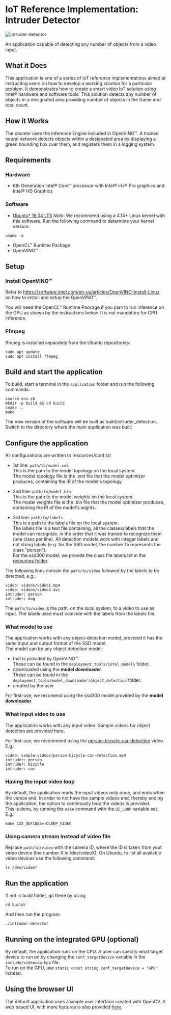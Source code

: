 # IoT Reference Implementation: Intruder Detector
![intruder-detector](./docs/images/intruder-detector-image.png)

An application capable of detecting any number of objects from a video input.

## What it Does
This application is one of a series of IoT reference implementations aimed at instructing users on how to develop a working solution for a particular problem. It demonstrates how to create a smart video IoT solution using Intel® hardware and software tools. This solution detects any number of objects in a designated area providing number of objects in the frame and total count.

## How it Works
The counter uses the Inference Engine included in OpenVINO™. A trained neural network detects objects within a designated area by displaying a green bounding box over them, and registers them in a logging system. 

## Requirements
### Hardware
* 6th Generation Intel® Core™ processor with Intel® Iris® Pro graphics and Intel® HD Graphics

### Software
* [Ubuntu\* 16.04 LTS](http://releases.ubuntu.com/16.04/)
*Note*: We recommend using a 4.14+ Linux kernel with this software. Run the following command to determine your kernel version:

```
uname -a
```
* OpenCL™ Runtime Package
* OpenVINO™

## Setup

### Install OpenVINO™
Refer to https://software.intel.com/en-us/articles/OpenVINO-Install-Linux on how to install and setup the OpenVINO™.

You will need the OpenCL™ Runtime Package if you plan to run inference on the GPU as shown by the
instructions below. It is not mandatory for CPU inference.

### Ffmpeg
ffmpeg is installed separately from the Ubuntu repositories:
```
sudo apt update
sudo apt install ffmpeg
```

## Build and start the application

To build, start a terminal in the `application` folder and run the following commands:

```
source env.sh
mkdir -p build && cd build
cmake ..
make
```

The new version of the software will be built as build/intruder_detection. Switch to the directory where the main application was built:

## Configure the application

All configurations are written to resources/conf.txt
* 1st line: `path/to/model.xml`  
   This is the path to the model topology on the local system.  
   The model topology file is the .xml file that the model optimizer produces, containing the IR of the model's topology.

* 2nd line: `path/to/model.bin`  
   This is the path to the model weights on the local system.  
   The model weights file is the .bin file that the model optimizer produces, containing the IR of the model's wights.

* 3rd line: `path/to/labels`  
   This is a path to the labels file on the local system.  
   The labels file is a text file containing, all the classes/labels that the model can recognize, in the order that it was trained to recognize them (one class per line). All detection models work with integer labels and not string labels (e.g. for the SSD model, the number 15 represents the class "person").   
   For the ssd300 model, we provide the class file labels.txt in the [resources folder](./application/resources/labels.txt).

The following lines contain the `path/to/video` followed by the labels to be detected, e.g.:
```
video: videos/video1.mp4
video: videos/video2.avi
intruder: person
intruder: dog
```
The `path/to/video` is the path, on the local system, to a video to use as input. The labels used must coincide with the labels from the labels file.

### What model to use
The application works with any object-detection model, provided it has the same input and output format of the SSD model.  
The model can be any object detection model:
* that is provided by OpenVINO™.  
   These can be found in the `deployment_tools/intel_models` folder.
* downloaded using the **model downloader**.   
   These can be found in the `deployment_tools/model_downloader/object_detection` folder.
* created by the user

For first-use, we recomend using the ssd300 model provided by the **model downloader**.

### What input video to use
The application works with any input video.
Sample videos for object detection are provided [here](https://github.com/intel-iot-devkit/sample-videos/).  


For first-use, we recommend using the [person-bicycle-car-detection]( https://github.com/intel-iot-devkit/sample-videos/blob/master/person-bicycle-car-detection.mp4) video.   
E.g.:
```
video: sample-videos/person-bicycle-car-detection.mp4
intruder: person
intruder: bicycle
intruder: car
```

### Having the input video loop
By default, the application reads the input videos only once, and ends when the videos end.
In order to not have the sample videos end, thereby ending the application, the option to continously loop the videos is provided.   
This is done, by running the `make` command with the `UI_LOOP` variable set. E.g.:
```
make CXX_DEFINES=-DLOOP_VIDEO
```

### Using camera stream instead of video file
Replace `path/to/video` with the camera ID, where the ID is taken from yout video device (the number X in /dev/videoX).
On Ubuntu, to list all available video devices use the following command:
```
ls /dev/video*
```

## Run the application

If not in build folder, go there by using:

```
cd build/
```

And then run the program:

```
./intruder-detector
```

## Running on the integrated GPU (optional)
By default, the application runs on the CPU. A user can specify what target device to run on by changing the `conf_targetDevice` variable in the `include/videocap.hpp` file.   
To run on the GPU, use `static const string conf_targetDevice = "GPU"` instead.

## Using the browser UI

The default application uses a simple user interface created with OpenCV.
A web based UI, with more features is also provided [here](./UI).
